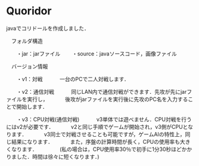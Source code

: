 # Quoridor
 javaでコリドールを作成しました．

　フォルダ構造

　　・jar：jarファイル
　　・source：javaソースコード，画像ファイル

　バージョン情報

　　・v1：対戦
　　　一台のPCで二人対戦します．

　　・v2：通信対戦
　　　同じLAN内で通信対戦ができます．先攻が先にjarファイルを実行し，
　　　後攻がjarファイルを実行後に先攻のPC名を入力することで開始します．

　　・v3：CPU対戦(通信対戦)
　　　v3単体では遊べません．CPU対戦を行うにはv2が必要です．
　　　v2と同じ手順でゲームが開始され，v3側がCPUとなります．
　　　v3同士で対戦させることも可能ですが，ゲームAIの特性上，同じ結果になります．
　　　また，序盤の計算時間が長く，CPUの使用率も大きくなります．
　　　　(私の場合は，CPU使用率30％で初手に1分30秒ほどかかりました．時間は徐々に短くなります．)